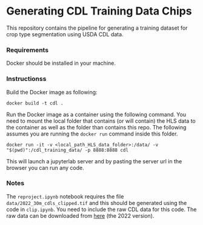 # Generating CDL Training Data Chips
This repository contains the pipeline for generating a training dataset for crop type segmentation using USDA CDL data.


### Requirements

Docker should be installed in your machine. 

### Instructionss

Build the Docker image as following:
```
docker build -t cdl .
```

Run the Docker image as a container using the following command. You need to mount the local folder that contains (or will contain) the HLS data to the container as well as the folder than contains this repo. The following assumes you are running the `docker run` command inside this folder.

```
docker run -it -v <local_path_HLS_data_folder>:/data/ -v "$(pwd)":/cdl_training_data/ -p 8888:8888 cdl
```

This will launch a jupyterlab server and by pasting the server url in the browser you can run any code. 

### Notes
The `reproject.ipynb` notebook requires the file `data/2022_30m_cdls_clipped.tif` and this should be generated using the code in `clip.ipynb`. You need to include the raw CDL data for this code. The raw data can be downloaded from [here](https://www.nass.usda.gov/Research_and_Science/Cropland/Release) (the 2022 version).